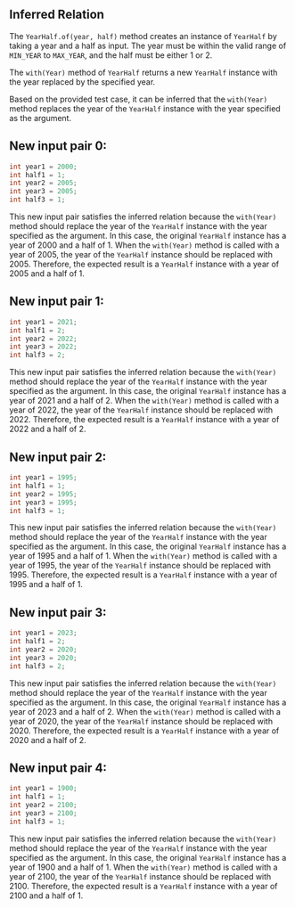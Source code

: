 ## Inferred Relation
The `YearHalf.of(year, half)` method creates an instance of `YearHalf` by taking a year and a half as input. The year must be within the valid range of `MIN_YEAR` to `MAX_YEAR`, and the half must be either 1 or 2.

The `with(Year)` method of `YearHalf` returns a new `YearHalf` instance with the year replaced by the specified year.

Based on the provided test case, it can be inferred that the `with(Year)` method replaces the year of the `YearHalf` instance with the year specified as the argument.

## New input pair 0:
```java
int year1 = 2000;
int half1 = 1;
int year2 = 2005;
int year3 = 2005;
int half3 = 1;
```
This new input pair satisfies the inferred relation because the `with(Year)` method should replace the year of the `YearHalf` instance with the year specified as the argument. In this case, the original `YearHalf` instance has a year of 2000 and a half of 1. When the `with(Year)` method is called with a year of 2005, the year of the `YearHalf` instance should be replaced with 2005. Therefore, the expected result is a `YearHalf` instance with a year of 2005 and a half of 1.

## New input pair 1:
```java
int year1 = 2021;
int half1 = 2;
int year2 = 2022;
int year3 = 2022;
int half3 = 2;
```
This new input pair satisfies the inferred relation because the `with(Year)` method should replace the year of the `YearHalf` instance with the year specified as the argument. In this case, the original `YearHalf` instance has a year of 2021 and a half of 2. When the `with(Year)` method is called with a year of 2022, the year of the `YearHalf` instance should be replaced with 2022. Therefore, the expected result is a `YearHalf` instance with a year of 2022 and a half of 2.

## New input pair 2:
```java
int year1 = 1995;
int half1 = 1;
int year2 = 1995;
int year3 = 1995;
int half3 = 1;
```
This new input pair satisfies the inferred relation because the `with(Year)` method should replace the year of the `YearHalf` instance with the year specified as the argument. In this case, the original `YearHalf` instance has a year of 1995 and a half of 1. When the `with(Year)` method is called with a year of 1995, the year of the `YearHalf` instance should be replaced with 1995. Therefore, the expected result is a `YearHalf` instance with a year of 1995 and a half of 1.

## New input pair 3:
```java
int year1 = 2023;
int half1 = 2;
int year2 = 2020;
int year3 = 2020;
int half3 = 2;
```
This new input pair satisfies the inferred relation because the `with(Year)` method should replace the year of the `YearHalf` instance with the year specified as the argument. In this case, the original `YearHalf` instance has a year of 2023 and a half of 2. When the `with(Year)` method is called with a year of 2020, the year of the `YearHalf` instance should be replaced with 2020. Therefore, the expected result is a `YearHalf` instance with a year of 2020 and a half of 2.

## New input pair 4:
```java
int year1 = 1900;
int half1 = 1;
int year2 = 2100;
int year3 = 2100;
int half3 = 1;
```
This new input pair satisfies the inferred relation because the `with(Year)` method should replace the year of the `YearHalf` instance with the year specified as the argument. In this case, the original `YearHalf` instance has a year of 1900 and a half of 1. When the `with(Year)` method is called with a year of 2100, the year of the `YearHalf` instance should be replaced with 2100. Therefore, the expected result is a `YearHalf` instance with a year of 2100 and a half of 1.